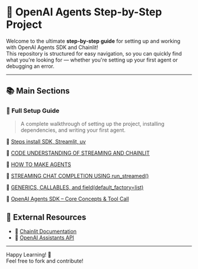 
# 🌟 OpenAI Agents Step-by-Step Project

Welcome to the ultimate **step-by-step guide** for setting up and working with OpenAI Agents SDK and Chainlit!  
This repository is structured for easy navigation, so you can quickly find what you're looking for — whether you're setting up your first agent or debugging an error.


---

## 📚 Main Sections

### 📘 Full Setup Guide
> A complete walkthrough of setting up the project, installing dependencies, and writing your first agent.


🔗 [Steps install SDK, Streamlit, uv](https://github.com/jawaidali735/openai-agents-guide/blob/main/docs%2C%20notes%2C%20steps/README.md)

🔗 [CODE UNDERSTANDING OF STREAMING AND CHAINLIT](https://github.com/jawaidali735/openai-agents-guide/blob/main/docs%2C%20notes%2C%20steps/CODE-UNDERSTANDING-OF-STREAMING-AND-CHAINLIT.md)

🔗 [HOW TO MAKE AGENTS](https://github.com/jawaidali735/openai-agents-guide/blob/main/docs%2C%20notes%2C%20steps/HOW-TO-MAKE-AGENTS.md)

🔗 [STREAMING CHAT COMPLETION USING run_streamed()](https://github.com/jawaidali735/openai-agents-guide/blob/main/docs%2C%20notes%2C%20steps/STREAMING-CHAT-COMPLETION-USING-RUN_STREAMED%28%29.md)

🔗 [GENERICS, CALLABLES, and field(default_factory=list)](https://github.com/jawaidali735/openai-agents-guide/blob/main/docs%2C%20notes%2C%20steps/GENARICS%2C%20CALLABLES%2C%20field%28default_factory%3Dlist%29.md)

🔗 [OpenAI Agents SDK – Core Concepts & Tool Call](docs%2C%20notes%2C%20steps/OpenAI-Agents-SDK%2C%20Core-Concepts%2C%20Agent-Loop%2C%20Tool-Call.md)




## 📎 External Resources

- 🧪 [Chainlit Documentation](https://docs.chainlit.io)
- 🤖 [OpenAI Assistants API](https://platform.openai.com/docs/assistants)

---

Happy Learning! 🚀  
Feel free to fork and contribute!
